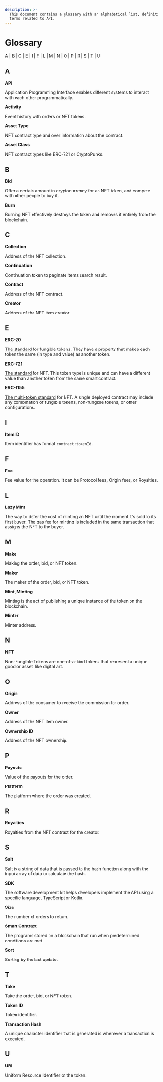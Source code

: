 ```yaml
---
description: >-
  This document contains a glossary with an alphabetical list, definitions, and
  terms related to API.
---
```


# Glossary

[A](glossary.md#a)  |  [B](glossary.md#b)  |  [C](glossary.md#c)  |  [E](glossary.md#e)  |  [I](glossary.md#i)  |  [F](glossary.md#f)  |  [L](glossary.md#l)  |  [M](glossary.md#m)  |  [N](glossary.md#n)  |  [O](glossary.md#o)  |  [P](glossary.md#p)  |  [R](glossary.md#r)  |  [S](glossary.md#s)  |  [T](glossary.md#t)  |  [U](glossary.md#u)

## A

**API**

Application Programming Interface enables different systems to interact with each other programmatically.

**Activity**

Event history with orders or NFT tokens.

**Asset Type**

NFT contract type and over information about the contract.

**Asset Class**

NFT contract types like ERC-721 or CryptoPunks.

## B

**Bid**

Offer a certain amount in cryptocurrency for an NFT token, and compete with other people to buy it.

**Burn**

Burning NFT effectively destroys the token and removes it entirely from the blockchain.

## **C**

**Collection**

Address of the NFT collection.

**Continuation**

Continuation token to paginate items search result.

**Contract**

Address of the NFT contract.

**Creator**

Address of the NFT item creator.

## E

**ERC-20**

[The standard](https://eips.ethereum.org/EIPS/eip-20) for fungible tokens. They have a property that makes each token the same (in type and value) as another token.

**ERC-721**

[The standard](https://eips.ethereum.org/EIPS/eip-721) for NFT. This token type is unique and can have a different value than another token from the same smart contract.

**ERC-1155**

[The multi-token standard](https://eips.ethereum.org/EIPS/eip-1155) for NFT. A single deployed contract may include any combination of fungible tokens, non-fungible tokens, or other configurations.

## I

**Item ID**

Item identifier has format `contract:tokenId`.

## F

**Fee**

Fee value for the operation. It can be Protocol fees, Origin fees, or Royalties.

## L

**Lazy Mint**

The way to defer the cost of minting an NFT until the moment it's sold to its first buyer. The gas fee for minting is included in the same transaction that assigns the NFT to the buyer.

## M

**Make**

Making the order, bid, or NFT token.

**Maker**

The maker of the order, bid, or NFT token.

**Mint, Minting**

Minting is the act of publishing a unique instance of the token on the blockchain.

**Minter**

Minter address.

## N

**NFT**

Non-Fungible Tokens are one-of-a-kind tokens that represent a unique good or asset, like digital art.

## O

**Origin**

Address of the consumer to receive the commission for order.

**Owner**

Address of the NFT item owner.

**Ownership ID**

Address of the NFT ownership.

## P

**Payouts**

Value of the payouts for the order.

**Platform**

The platform where the order was created.

## R

**Royalties**

Royalties from the NFT contract for the creator.

## S

**Salt**

Salt is a string of data that is passed to the hash function along with the input array of data to calculate the hash.

**SDK**

The software development kit helps developers implement the API using a specific language, TypeScript or Kotlin.

**Size**

The number of orders to return.

**Smart Contract**

The programs stored on a blockchain that run when predetermined conditions are met.

**Sort**

Sorting by the last update.

## T

**Take**

Take the order, bid, or NFT token.

**Token ID**

Token identifier.

**Transaction Hash**

A unique character identifier that is generated is whenever a transaction is executed.

## U

**URI**

Uniform Resource Identifier of the token.
